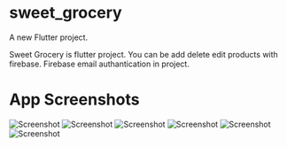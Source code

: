 # sweet_grocery
A new Flutter project.

Sweet Grocery is flutter project. You can be add delete edit products with firebase. Firebase email authantication in project.

# App Screenshots
![Screenshot](https://raw.githubusercontent.com/HKARLI/sweet_grocery/master/screenshots/1.jpeg)
![Screenshot](https://raw.githubusercontent.com/HKARLI/sweet_grocery/master/screenshots/2.jpeg)
![Screenshot](https://raw.githubusercontent.com/HKARLI/sweet_grocery/master/screenshots/3.jpeg)
![Screenshot](https://raw.githubusercontent.com/HKARLI/sweet_grocery/master/screenshots/4.jpeg)
![Screenshot](https://raw.githubusercontent.com/HKARLI/sweet_grocery/master/screenshots/5.jpeg)
![Screenshot](https://raw.githubusercontent.com/HKARLI/sweet_grocery/master/screenshots/6.jpeg)
